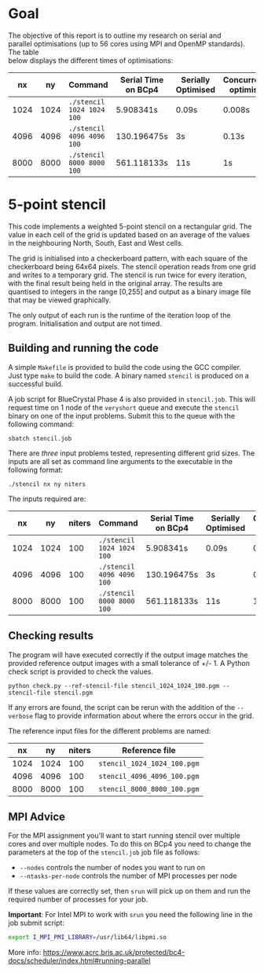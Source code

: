 # Goal

The objective of this report is to outline my research on serial and  
parallel optimisations (up to 56 cores using MPI and OpenMP standards). The table  
below displays the different times of optimisations:

| nx   | ny   | Command                   | Serial Time on BCp4 | Serially Optimised  | Concurrently optimised |
| ---- | ---- | ------------------------- | ------------------- | ------------------- | ---------------------- |
| 1024 | 1024 | `./stencil 1024 1024 100` |           5.908341s |               0.09s |                 0.008s |
| 4096 | 4096 | `./stencil 4096 4096 100` |         130.196475s |                  3s |                  0.13s |
| 8000 | 8000 | `./stencil 8000 8000 100` |         561.118133s |                 11s |                     1s |

# 5-point stencil

This code implements a weighted 5-point stencil on a rectangular grid.  The
value in each cell of the grid is updated based on an average of the values in
the neighbouring North, South, East and West cells.

The grid is initialised into a checkerboard pattern, with each square of the
checkerboard being 64x64 pixels. The stencil operation reads from one grid and
writes to a temporary grid.  The stencil is run twice for every iteration, with
the final result being held in the original array.  The results are quantised to
integers in the range [0,255] and output as a binary image file that may be
viewed graphically.

The only output of each run is the runtime of the iteration loop of the program.
Initialisation and output are not timed.

## Building and running the code

A simple `Makefile` is provided to build the code using the GCC compiler.  Just
type `make` to build the code.  A binary named `stencil` is produced on a
successful build.

A job script for BlueCrystal Phase 4 is also provided in `stencil.job`.  This
will request time on 1 node of the `veryshort` queue and execute the `stencil`
binary on one of the input problems.  Submit this to the queue with the
following command:

    sbatch stencil.job

There are *three* input problems tested, representing different grid sizes.  The
inputs are all set as command line arguments to the executable in the following
format:

    ./stencil nx ny niters

The inputs required are:

| nx   | ny   | niters | Command                   | Serial Time on BCp4 | Serially Optimised  | Concurrently optimised |
| ---- | ---- | ------ | ------------------------- | ------------------- | ------------------- | ---------------------- |
| 1024 | 1024 | 100    | `./stencil 1024 1024 100` |           5.908341s |               0.09s |                 0.008s |
| 4096 | 4096 | 100    | `./stencil 4096 4096 100` |         130.196475s |                  3s |                  0.13s |
| 8000 | 8000 | 100    | `./stencil 8000 8000 100` |         561.118133s |                 11s |                     1s |

## Checking results

The program will have executed correctly if the output image matches the
provided reference output images with a small tolerance of +/- 1.  A Python
check script is provided to check the values. 

    python check.py --ref-stencil-file stencil_1024_1024_100.pgm --stencil-file stencil.pgm

If any errors are found, the script can be rerun with the addition of the
`--verbose` flag to provide information about where the errors occur in the
grid.

The reference input files for the different problems are named:

| nx   | ny   | niters | Reference file              |
| ---- | ---- | ------ | --------------------------- |
| 1024 | 1024 | 100    | `stencil_1024_1024_100.pgm` |
| 4096 | 4096 | 100    | `stencil_4096_4096_100.pgm` |
| 8000 | 8000 | 100    | `stencil_8000_8000_100.pgm` |

## MPI Advice

For the MPI assignment you'll want to start running stencil over multiple cores
and over multiple nodes. To do this on BCp4 you need to change the parameters
at the top of the `stencil.job` job file as follows:

* `--nodes` controls the number of nodes you want to run on
* `--ntasks-per-node` controls the number of MPI processes per node

If these values are correctly set, then `srun` will pick up on them and run the
required number of processes for your job.

**Important**: For Intel MPI to work with `srun` you need the following line in the job submit script:

```bash
export I_MPI_PMI_LIBRARY=/usr/lib64/libpmi.so
```

More info: 
<https://www.acrc.bris.ac.uk/protected/bc4-docs/scheduler/index.html#running-parallel>

